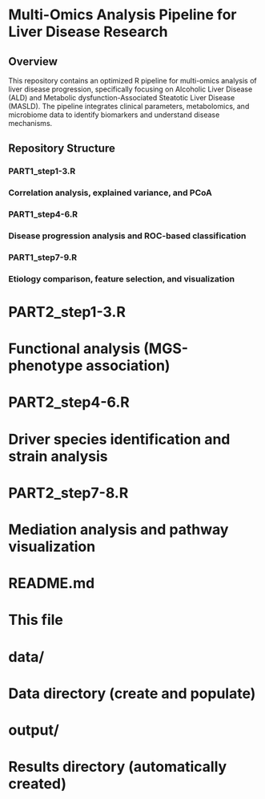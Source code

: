 # Multi-Omics Analysis Pipeline for Liver Disease Research

## Overview

This repository contains an optimized R pipeline for multi-omics analysis of liver disease progression, specifically focusing on Alcoholic Liver Disease (ALD) and Metabolic dysfunction-Associated Steatotic Liver Disease (MASLD). The pipeline integrates clinical parameters, metabolomics, and microbiome data to identify biomarkers and understand disease mechanisms.

## Repository Structure

### PART1_step1-3.R
### Correlation analysis, explained variance, and PCoA

### PART1_step4-6.R
### Disease progression analysis and ROC-based classification

### PART1_step7-9.R
### Etiology comparison, feature selection, and visualization

# PART2_step1-3.R
# Functional analysis (MGS-phenotype association)

# PART2_step4-6.R
# Driver species identification and strain analysis

# PART2_step7-8.R
# Mediation analysis and pathway visualization

# README.md
# This file

# data/
# Data directory (create and populate)

# output/
# Results directory (automatically created)
